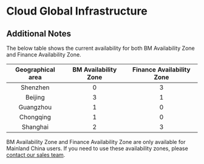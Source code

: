 # Cloud Global Infrastructure

## Additional Notes

The below table shows the current availability for both BM Availability Zone and Finance Availability Zone.

| Geographical area | BM Availability Zone | Finance Availability Zone |
| :---------------: | :---------------------------: | :---------------------------: |
|     Shenzhen      |               0               |               3               |
|      Beijing      |               3               |               1               |
|     Guangzhou     |               1               |               0               |
|     Chongqing     |               1               |               0               |
|     Shanghai      |               2               |               3               |

BM Availability Zone and Finance Availability Zone are only available for Mainland China users. If you need to use these availability zones, please  [contact our sales team](https://intl.cloud.tencent.com/contact-sales).


